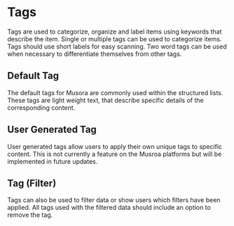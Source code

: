 # Tags

Tags are used to categorize, organize and label items using keywords that describe the item. Single or multiple tags can be used to categorize items.
Tags should use short labels for easy scanning. Two word tags can be used when necessary to differentiate themselves from other tags.  

## Default Tag

The default tags for Musora are commonly used within the structured lists. These tags are light weight text, that describe specific details of the 
corresponding content. 

<!-- Example -->

## User Generated Tag

User generated tags allow users to apply their own unique tags to specific content. This is not currently a feature on the Musroa platforms but will be
implemented in future updates. 

<!-- Example -->

## Tag (Filter)

Tags can also be used to filter data or show users which filters have been applied. All tags used with the filtered data should include an option to
remove the tag. 

<!-- Example -->